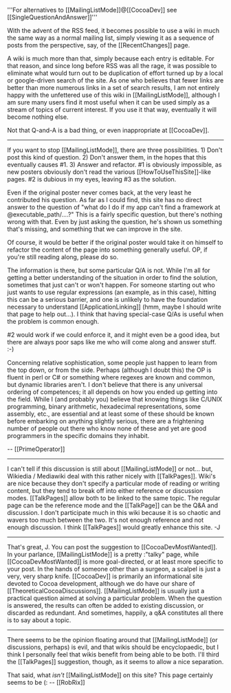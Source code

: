 '''For alternatives to [[MailingListMode]]@[[CocoaDev]] see [[SingleQuestionAndAnswer]]'''

With the advent of the RSS feed, it becomes possible to use a wiki in much the same way as a normal mailing list, simply viewing it as a sequence of posts from the perspective, say, of the [[RecentChanges]] page.

A wiki is much more than that, simply because each entry is editable. For that reason, and since long before RSS was all the rage, it was possible to eliminate what would turn out to be duplication of effort turned up by a local or google-driven search of the site. As one who believes that fewer links are better than more numerous links in a set of search results, I am not entirely happy with the unfettered use of this wiki in [[MailingListMode]], although I am sure many users find it most useful when it can be used simply as a stream of topics of current interest. If you use it that way, eventually it will become nothing else.

Not that Q-and-A is a bad thing, or even inappropriate at [[CocoaDev]].

----

If you want to stop [[MailingListMode]], there are three possibilities. 1) Don't post this kind of question. 2) Don't answer them, in the hopes that this eventually causes #1. 3) Answer and refactor. #1 is obviously impossible, as new posters obviously don't read the various [[HowToUseThisSite]]-like pages. #2 is dubious in my eyes, leaving #3 as the solution.

Even if the original poster never comes back, at the very least he contributed his question. As far as I could find, this site has no direct answer to the question of "what do I do if my app can't find a framework at @executable_path/....?" This is a fairly specific question, but there's nothing wrong with that. Even by just asking the question, he's shown us something that's missing, and something that we can improve in the site.

Of course, it would be better if the original poster would take it on himself to refactor the content of the page into something generally useful. OP, if you're still reading along, please do so.

The information is there, but some particular Q/A is not. While I'm all for getting a better understanding of the situation in order to find the solution, sometimes that just can't or won't happen. For someone starting out who just wants to use regular expressions (an example, as in this case), hitting this can be a serious barrier, and one is unlikely to have the foundation necessary to understand [[ApplicationLinking]] (hmm, maybe I should write that page to help out...). I think that having special-case Q/As is useful when the problem is common enough.

#2 would work if we could enforce it, and it might even be a good idea, but there are always poor saps like me who will come along and answer stuff. :-)

Concerning relative sophistication, some people just happen to learn from the top down, or from the side. Perhaps (although I doubt this) the OP is fluent in perl or C# or something where regexes are known and common, but dynamic libraries aren't. I don't believe that there is any universal ordering of competences; it all depends on how you ended up getting into the field. While I (and probably you) believe that knowing things like C/UNIX programming, binary arithmetic, hexadecimal representations, some assembly, etc., are essential and at least some of these should be known before embarking on anything slightly serious, there are a frightening number of people out there who know none of these and yet are good programmers in the specific domains they inhabit.

-- [[PrimeOperator]]

----

I can't tell if this discussion is still about [[MailingListMode]] or not... but, Wikiedia / Mediawiki deal with this rather nicely with [[TalkPages]]. Wiki's are nice because they don't specify a particular mode of reading or writing content, but they tend to break off into either reference or discussion modes. [[TalkPages]] allow both to be linked to the same topic. The regular page can be the reference mode and the [[TalkPage]] can be the Q&A and discussion. I don't participate much in this wiki because it is so chaotic and wavers too much between the two. It's not enough reference and not enough discussion. I think [[TalkPages]] would greatly enhance this site. -J

----

That's great, J. You can post the suggestion to [[CocoaDevMostWanted]]. In your parlance, [[MailingListMode]] is a pretty :"talky" page, while [[CocoaDevMostWanted]] is more goal-directed, or at least more specific to your post. In the hands of someone other than a surgeon, a scalpel is just a very, very sharp knife. [[CocoaDev]] is primarily an informational site devoted to Cocoa development, although we do have our share of [[TheoreticalCocoaDiscussions]]. [[MailingListMode]] is usually just a practical question aimed at solving a particular problem. When the question is answered, the results can often be added to existing discussion, or discarded as redundant. And sometimes, happily, a q&A constitutes all there is to say about a topic.

----

There seems to be the opinion floating around that [[MailingListMode]] (or discussions, perhaps) is evil, and that wikis should be encyclopaedic, but I think I personally feel that wikis benefit from being able to be both. I'll third the [[TalkPages]] suggestion, though, as it seems to allow a nice separation.

That said, what _isn't_ [[MailingListMode]] on this site? This page certainly seems to be (: -- [[RobRix]]